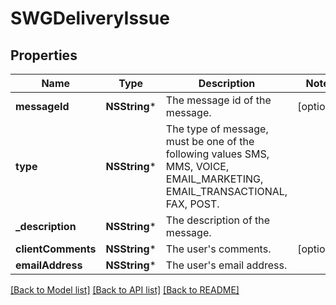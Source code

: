 # SWGDeliveryIssue

## Properties
Name | Type | Description | Notes
------------ | ------------- | ------------- | -------------
**messageId** | **NSString*** | The message id of the message. | [optional] 
**type** | **NSString*** | The type of message, must be one of the following values SMS, MMS, VOICE, EMAIL_MARKETING, EMAIL_TRANSACTIONAL, FAX, POST. | 
**_description** | **NSString*** | The description of the message. | 
**clientComments** | **NSString*** | The user&#39;s comments. | [optional] 
**emailAddress** | **NSString*** | The user&#39;s email address. | 

[[Back to Model list]](../README.md#documentation-for-models) [[Back to API list]](../README.md#documentation-for-api-endpoints) [[Back to README]](../README.md)


